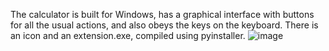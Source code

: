 The calculator is built for Windows, has a graphical interface with buttons for all the usual actions, and also obeys the keys on the keyboard. There is an icon and an extension.exe, compiled using pyinstaller.
![image](https://github.com/Andrewamebniy/Calculator-in-Python/assets/133965159/98eaec99-f124-4094-804e-6d381146e331)
